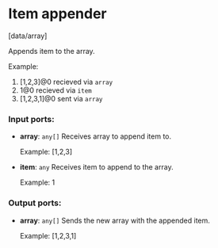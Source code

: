 # Item appender

[data/array]

Appends item to the array.

Example: 
1. [1,2,3]@0 recieved via `array` 
2. 1@0 recieved via `item` 
3. [1,2,3,1]@0 sent via `array`

### Input ports:

* __array__: `any[]`
    Receives array to append item to.
    
    Example:
    [1,2,3]



* __item__: `any`
    Receives item to append to the array.
    
    Example:
    1



### Output ports:

* __array__: `any[]`
    Sends the new array with the appended item.
    
    Example:
    [1,2,3,1]



